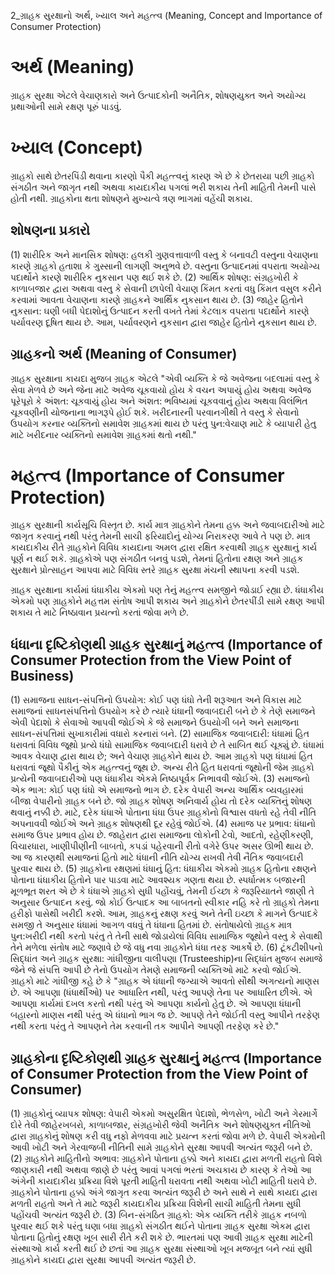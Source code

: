 2_ગ્રાહક સુરક્ષાનો અર્થ, ખ્યાલ અને મહત્ત્વ
(Meaning, Concept and Importance of Consumer Protection)

# અર્થ (Meaning)

ગ્રાહક સુરક્ષા એટલે વેચાણકારો અને ઉત્પાદકોની અનૈતિક, શોષણયુક્ત અને અયોગ્ય પ્રથાઓની સામે રક્ષણ પૂરું પાડવું.

# ખ્યાલ (Concept)

ગ્રાહકો સાથે છેતરપિંડી થવાના કારણો પૈકી મહત્ત્વનું કારણ એ છે કે છેતરાયા પછી ગ્રાહકો સંગઠીત અને જાગૃત નથી અથવા કાયદાકીય પગલાં ભરી શકાય તેની માહિતી તેમની પાસે હોતી નથી. ગ્રાહકોના થતા શોષણને મુખ્યત્વે ત્રણ ભાગમાં વહેંચી શકાય.

## શોષણના પ્રકારો
(1) શારીરિક અને માનસિક શોષણ: હલકી ગુણવત્તાવાળી વસ્તુ કે બનાવટી વસ્તુના વેચાણના કારણે ગ્રાહકો હતાશા કે ગુસ્સાની લાગણી અનુભવે છે. વસ્તુના ઉત્પાદનમાં વપરાતા અયોગ્ય પદાર્થોને કારણે શારીરિક નુકસાન પણ થઈ શકે છે.
(2) આર્થિક શોષણ: સંગ્રહખોરી કે કાળાબજાર દ્વારા અથવા વસ્તુ કે સેવાની છાપેલી વેચાણ કિંમત કરતાં વધુ કિંમત વસુલ કરીને કરવામાં આવતા વેચાણના કારણે ગ્રાહકને આર્થિક નુકસાન થાય છે.
(3) જાહેર હિતોને નુકસાન: ઘણી બધી પેદાશોનું ઉત્પાદન કરતી વખતે તેમાં કેટલાક વપરાતા પદાર્થોને કારણે પર્યાવરણ દૂષિત થાય છે. આમ, પર્યાવરણને નુકસાન દ્વારા જાહેર હિતોને નુકસાન થાય છે.

## ગ્રાહકનો અર્થ (Meaning of Consumer)

ગ્રાહક સુરક્ષાના કાયદા મુજબ ગ્રાહક એટલે "એવી વ્યક્તિ કે જે અવેજના બદલામાં વસ્તુ કે સેવા મેળવે છે અને જેના માટે અવેજ ચૂકવાયો હોય કે વચન અપાયું હોય અથવા અવેજ પૂરેપૂરો કે અંશત: ચૂકવાયું હોય અને અંશત: ભવિષ્યમાં ચૂકવવાનું હોય અથવા વિલંભિત ચૂકવણીની યોજનાના ભાગરૂપે હોઈ શકે. ખરીદનારની પરવાનગીથી તે વસ્તુ કે સેવાનો ઉપયોગ કરનાર વ્યક્તિનો સમાવેશ ગ્રાહકમાં થાય છે પરંતુ પુન:વેચાણ માટે કે વ્યાપારી હેતુ માટે ખરીદનાર વ્યક્તિનો સમાવેશ ગ્રાહકમાં થતો નથી."

# મહત્ત્વ (Importance of Consumer Protection)

ગ્રાહક સુરક્ષાની કાર્યસૂચિ વિસ્તૃત છે. કાર્ય માત્ર ગ્રાહકોને તેમના હક્ક અને જવાબદારીઓ માટે જાગૃત કરવાનું નથી પરંતુ તેમની સાચી ફરિયાદોનું યોગ્ય નિરાકરણ આવે તે પણ છે. માત્ર કાયદાકીય રીતે ગ્રાહકોને વિવિધ કાયદાના અમલ દ્વારા રક્ષિત કરવાથી ગ્રાહક સુરક્ષાનું કાર્ય પૂર્ણ ન થઈ શકે. ગ્રાહકોએ પણ સંગઠીત બનવું પડશે, તેમનાં હિતોના રક્ષણ અને ગ્રાહક સુરક્ષાને પ્રોત્સાહન આપવા માટે વિવિધ સ્તરે ગ્રાહક સુરક્ષા મંચની સ્થાપના કરવી પડશે.

ગ્રાહક સુરક્ષાના કાર્યમાં ધંધાકીય એકમો પણ તેનું મહત્ત્વ સમજીને જોડાઈ રહ્યા છે. ધંધાકીય એકમો પણ ગ્રાહકોને મહત્તમ સંતોષ આપી શકાય અને ગ્રાહકોને છેતરપીંડી સામે રક્ષણ આપી શકાય તે માટે નિષ્ઠાવાન પ્રયત્નો કરતાં જોવા મળે છે.

## ધંધાના દૃષ્ટિકોણથી ગ્રાહક સુરક્ષાનું મહત્ત્વ (Importance of Consumer Protection from the View Point of Business)

(1) સમાજના સાધન-સંપત્તિનો ઉપયોગ: કોઈ પણ ધંધો તેની શરૂઆત અને વિકાસ માટે સમાજનાં સાધનસંપત્તિનો ઉપયોગ કરે છે ત્યારે ધંધાની જવાબદારી બને છે કે તેણે સમાજને એવી પેદાશો કે સેવાઓ આપવી જોઈએ કે જે સમાજને ઉપયોગી બને અને સમાજના સાધન-સંપત્તિમાં સુખાકારીમાં વધારો કરનારાં બને.
(2) સામાજિક જવાબદારી: ધંધામાં હિત ધરાવતાં વિવિધ જૂથો પ્રત્યે ધંધો સામાજિક જવાબદારી ધરાવે છે તે સાબિત થઈ ચૂક્યું છે. ધંધામાં આવક વેચાણ દ્વારા થાય છે; અને વેચાણ ગ્રાહકોને થાય છે. આમ ગ્રાહકો પણ ધંધામાં હિત ધરાવતાં જૂથો પૈકીનું એક મહત્ત્વનું જૂથ છે. અન્ય રીતે હિત ધરાવતાં જૂથોની જેમ ગ્રાહકો પ્રત્યેની જવાબદારીઓ પણ ધંધાકીય એકમે નિષ્ઠાપૂર્વક નિભાવવી જોઈએ.
(3) સમાજનો એક ભાગ: કોઈ પણ ધંધો એ સમાજનો ભાગ છે. દરેક વેપારી અન્ય આર્થિક વ્યવહારમાં બીજા વેપારીનો ગ્રાહક બને છે. જો ગ્રાહક શોષણ અનિવાર્ય હોય તો દરેક વ્યક્તિનું શોષણ થવાનું નક્કી છે. માટે, દરેક ધંધાએ પોતાના ધંધા ઉપર ગ્રાહકોનો વિશ્વાસ વધતો રહે તેવી નીતિ અપનાવવી જોઈએ અને ગ્રાહક શોષણથી દૂર રહેવું જોઈએ.
(4) સમાજ પર પ્રભાવ: ધંધાનો સમાજ ઉપર પ્રભાવ હોય છે. જાહેરાત દ્વારા સમાજના લોકોની ટેવો, આદતો, રહેણીકરણી, વિચારધારા, ખાણીપીણીની બાબતો, કપડાં પહેરવાની રીતો વગેરે ઉપર અસર ઊભી થાય છે. આ જ કારણથી સમાજનાં હિતો માટે ધંધાની નીતિ યોગ્ય રાખવી તેવી નૈતિક જવાબદારી પુરવાર થાય છે.
(5) ગ્રાહકોના રક્ષણમાં ધંધાનું હિત: ધંધાકીય એકમો ગ્રાહક હિતોના રક્ષણને પોતાના ધંધાકીય હિતોને પાર પાડવા માટે આવશ્યક ગણતા થયા છે. સ્પર્ધાત્મક બજારની મૂળભૂત શરત એ છે કે ધંધાએ ગ્રાહકો સુધી પહોંચવું, તેમની ઈચ્છા કે જરૂરિયાતને જાણી તે અનુસાર ઉત્પાદન કરવું. જો કોઈ ઉત્પાદક આ બાબતનો સ્વીકાર નહિ કરે તો ગ્રાહકો તેમના હરીફો પાસેથી ખરીદી કરશે. આમ, ગ્રાહકનું રક્ષણ કરવું અને તેની ઇચ્છા કે માગને ઉત્પાદકે સમજી તે અનુસાર ધંધામાં આગળ વધવું તે ધંધાના હિતમાં છે. સંતોષાયેલો ગ્રાહક માત્ર પુન:ખરીદી નથી કરતો પરંતુ તે તેની સાથે જોડાયેલાં વિવિધ સામાજિક જૂથોને વસ્તુ કે સેવાથી તેને મળેલા સંતોષ માટે જણાવે છે જે વધુ નવા ગ્રાહકોને ધંધા તરફ આકર્ષે છે.
(6) ટૂંકટીશીપનો સિદ્ધાંત અને ગ્રાહક સુરક્ષા: ગાંધીજીના વાલીપણા (Trusteeship)ના સિદ્ધાંત મુજબ સમાજે જેને જે સંપત્તિ આપી છે તેનો ઉપયોગ તેમણે સમાજની વ્યક્તિઓ માટે કરવો જોઈએ. ગ્રાહકો માટે ગાંધીજી કહે છે કે "ગ્રાહક એ ધંધાની જગ્યાએ આવતો સૌથી અગત્યનો માણસ છે. એ આપણા (ધંધાર્થીઓ) પર આધારિત નથી, પરંતુ આપણે તેના પર આધારિત છીએ. એ આપણા કાર્યમાં દખલ કરતો નથી પરંતુ એ આપણા કાર્યનો હેતુ છે. એ આપણા ધંધાની બહારનો માણસ નથી પરંતુ એ ધંધાનો ભાગ જ છે. આપણે તેને જોઈતી વસ્તુ આપીને તરફેણ નથી કરતા પરંતુ તે આપણને તેમ કરવાની તક આપીને આપણી તરફેણ કરે છે."

## ગ્રાહકોના દૃષ્ટિકોણથી ગ્રાહક સુરક્ષાનું મહત્ત્વ (Importance of Consumer Protection from the View Point of Consumer)

(1) ગ્રાહકોનું વ્યાપક શોષણ: વેપારી એકમો અસુરક્ષિત પેદાશો, ભેળસેળ, ખોટી અને ગેરમાર્ગે દોરે તેવી જાહેરખબરો, કાળાબજાર, સંગ્રહખોરી જેવી અનૈતિક અને શોષણયુક્ત નીતિઓ દ્વારા ગ્રાહકોનું શોષણ કરી વધુ નફો મેળવવા માટે પ્રયત્ન કરતાં જોવા મળે છે. વેપારી એકમોની આવી ખોટી અને ગેરવાજબી નીતિની સામે ગ્રાહકોને સુરક્ષા આપવી અત્યંત જરૂરી બને છે.
(2) ગ્રાહકોને માહિતીનો અભાવ: ગ્રાહકોને પોતાના હક્કો અને કાયદા દ્વારા મળતી રાહતો વિશે જાણકારી નથી અથવા જાણે છે પરંતુ આવાં પગલાં ભરતાં અચકાય છે કારણ કે તેઓ આ અંગેની કાયદાકીય પ્રક્રિયા વિશે પૂરતી માહિતી ધરાવતા નથી અથવા ખોટી માહિતી ધરાવે છે. ગ્રાહકોને પોતાના હક્કો અંગે જાગૃત કરવા અત્યંત જરૂરી છે અને સાથે ને સાથે કાયદા દ્વારા મળતી રાહતો અને તે માટે જરૂરી કાયદાકીય પ્રક્રિયા વિશેની સાચી માહિતી તેમના સુધી પહોંચવી અત્યંત જરૂરી છે.
(3) બિન-સંગઠિત ગ્રાહકો: એક વ્યક્તિ તરીકે ગ્રાહક નબળો પુરવાર થઈ શકે પરંતુ ઘણા બધા ગ્રાહકો સંગઠીત થઈને પોતાના ગ્રાહક સુરક્ષા એકમ દ્વારા પોતાના હિતોનું રક્ષણ ખૂબ સારી રીતે કરી શકે છે. ભારતમાં પણ આવી ગ્રાહક સુરક્ષા માટેની સંસ્થાઓ કાર્ય કરતી થઈ છે છતાં આ ગ્રાહક સુરક્ષા સંસ્થાઓ ખૂબ મજબૂત બને ત્યાં સુધી ગ્રાહકોને કાયદા દ્વારા સુરક્ષા આપવી અત્યંત જરૂરી છે.

